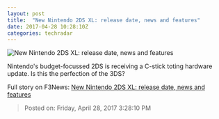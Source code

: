 ```yaml
---
layout: post
title:  "New Nintendo 2DS XL: release date, news and features"
date: 2017-04-28 10:28:10Z
categories: techradar
---
```


![New Nintendo 2DS XL: release date, news and features](http://cdn.mos.cms.futurecdn.net/hv2t7JvZGda2aSJdrjDQHi-1200-80.jpg)

Nintendo's budget-focussed 2DS is receiving a C-stick toting hardware update. Is this the perfection of the 3DS?


Full story on F3News: [New Nintendo 2DS XL: release date, news and features](http://www.f3nws.com/n/QcvFKH)

> Posted on: Friday, April 28, 2017 3:28:10 PM
